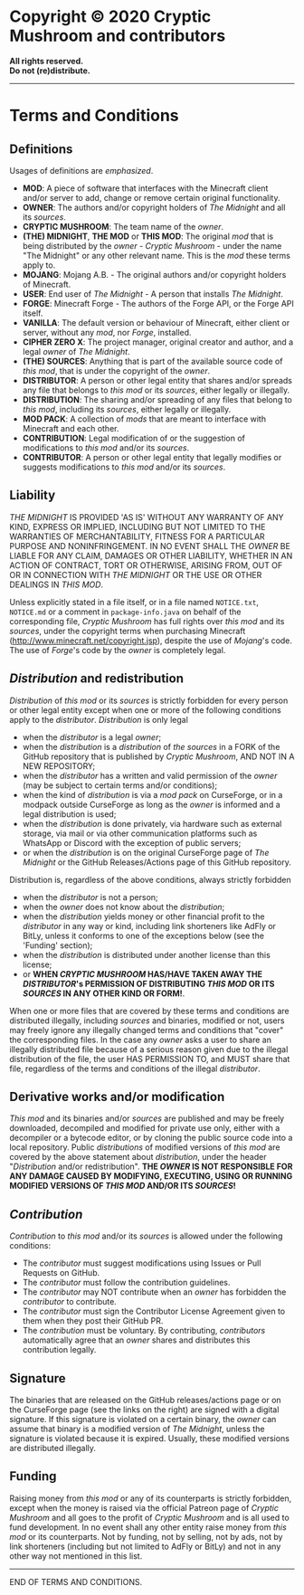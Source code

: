 <!--
Please note that these Terms and Conditions DO NOT apply to the older versions of The Midnight.
Those versions are, and will continue to be, under the GNU General Public License (version 3).
-->

# Copyright &copy; 2020 Cryptic Mushroom and contributors

<strong>
All rights reserved.<br>
Do not (re)distribute.
</strong>

---

# Terms and Conditions

## Definitions

Usages of definitions are _emphasized_.

- **MOD**: A piece of software that interfaces with the Minecraft client and/or server to add, change or remove certain original functionality.
- **OWNER**: The authors and/or copyright holders of _The Midnight_ and all its _sources_.
- **CRYPTIC MUSHROOM**: The team name of the _owner_.
- **(THE) MIDNIGHT**, **THE MOD** or **THIS MOD**: The original _mod_ that is being distributed by the _owner_ - _Cryptic Mushroom_ - under the name "The Midnight" or any other relevant name. This is the _mod_ these terms apply to.
- **MOJANG**: Mojang A.B. - The original authors and/or copyright holders of Minecraft.
- **USER**: End user of _The Midnight_ - A person that installs _The Midnight_.
- **FORGE**: Minecraft Forge - The authors of the Forge API, or the Forge API itself.
- **VANILLA**: The default version or behaviour of Minecraft, either client or server, without any _mod_, nor _Forge_, installed.
- **CIPHER ZERO X**: The project manager, original creator and author, and a legal _owner_ of _The Midnight_.
- **(THE) SOURCES**: Anything that is part of the available source code of _this mod_, that is under the copyright of the _owner_.
- **DISTRIBUTOR**: A person or other legal entity that shares and/or spreads any file that belongs to _this mod_ or its _sources_, either legally or illegally.
- **DISTRIBUTION**: The sharing and/or spreading of any files that belong to _this mod_, including its _sources_, either legally or illegally.
- **MOD PACK**: A collection of _mods_ that are meant to interface with Minecraft and each other.
- **CONTRIBUTION**: Legal modification of or the suggestion of modifications to _this mod_ and/or its _sources_.
- **CONTRIBUTOR**: A person or other legal entity that legally modifies or suggests modifications to _this mod_ and/or its _sources_.

## Liability

_THE MIDNIGHT_ IS PROVIDED 'AS IS' WITHOUT ANY WARRANTY OF ANY KIND, EXPRESS OR IMPLIED, INCLUDING BUT NOT LIMITED TO THE WARRANTIES OF MERCHANTABILITY, FITNESS FOR A PARTICULAR PURPOSE AND NONINFRINGEMENT. IN NO EVENT SHALL THE _OWNER_ BE LIABLE FOR ANY CLAIM, DAMAGES OR OTHER LIABILITY, WHETHER IN AN ACTION OF CONTRACT, TORT OR OTHERWISE, ARISING FROM, OUT OF OR IN CONNECTION WITH _THE MIDNIGHT_ OR THE USE OR OTHER DEALINGS IN _THIS MOD_.

Unless explicitly stated in a file itself, or in a file named `NOTICE.txt`, `NOTICE.md` or a comment in `package-info.java` on behalf of the corresponding file, _Cryptic Mushroom_ has full rights over _this mod_ and its _sources_, under the copyright terms when purchasing Minecraft (http://www.minecraft.net/copyright.jsp), despite the use of _Mojang_'s code. The use of _Forge_'s code by the _owner_ is completely legal.

## _Distribution_ and redistribution

_Distribution_ of _this mod_ or its _sources_ is strictly forbidden for every person or other legal entity except when one or more of the following conditions apply to the _distributor_. _Distribution_ is only legal

- when the _distributor_ is a legal _owner_;
- when the _distribution_ is a _distribution_ of _the sources_ in a FORK of the GitHub repository that is published by _Cryptic Mushroom_, AND NOT IN A NEW REPOSITORY;
- when the _distributor_ has a written and valid permission of the _owner_ (may be subject to certain terms and/or conditions);
- when the kind of _distribution_ is via a _mod pack_ on CurseForge, or in a modpack outside CurseForge as long as the _owner_ is informed and a legal distribution is used;
- when the _distribution_ is done privately, via hardware such as external storage, via mail or via other communication platforms such as WhatsApp or Discord with the exception of public servers;
- or when the _distribution_ is on the original CurseForge page of _The Midnight_ or the GitHub Releases/Actions page of this GitHub repository.

Distribution is, regardless of the above conditions, always strictly forbidden

- when the _distributor_ is not a person;
- when the _owner_ does not know about the _distribution_;
- when the _distribution_ yields money or other financial profit to the _distributor_ in any way or kind, including link shorteners like AdFly or BitLy, unless it conforms to one of the exceptions below (see the 'Funding' section);
- when the _distribution_ is distributed under another license than this license;
- or **WHEN _CRYPTIC MUSHROOM_ HAS/HAVE TAKEN AWAY THE _DISTRIBUTOR_'s PERMISSION OF DISTRIBUTING _THIS MOD_ OR ITS _SOURCES_ IN ANY OTHER KIND OR FORM!**.

When one or more files that are covered by these terms and conditions are distributed illegally, including _sources_ and binaries, modified or not, users may freely ignore any illegally changed terms and conditions that "cover" the corresponding files. In the case any _owner_ asks a user to share an illegally distributed file because of a serious reason given due to the illegal distribution of the file, the user HAS PERMISSION TO, and MUST share that file, regardless of the terms and conditions of the illegal _distributor_.

## Derivative works and/or modification

_This mod_ and its binaries and/or _sources_ are published and may be freely downloaded, decompiled and modified for private use only, either with a decompiler or a bytecode editor, or by cloning the public source code into a local repository. Public _distributions_ of modified versions of _this mod_ are covered by the above statement about _distribution_, under the header "_Distribution_ and/or redistribution". **THE _OWNER_ IS NOT RESPONSIBLE FOR ANY DAMAGE CAUSED BY MODIFYING, EXECUTING, USING OR RUNNING MODIFIED VERSIONS OF _THIS MOD_ AND/OR ITS _SOURCES_!**

## _Contribution_

_Contribution_ to _this mod_ and/or its _sources_ is allowed under the following conditions:

- The _contributor_ must suggest modifications using Issues or Pull Requests on GitHub.
- The _contributor_ must follow the contribution guidelines.
- The _contributor_ may NOT contribute when an _owner_ has forbidden the _contributor_ to contribute.
- The _contributor_ must sign the Contributor License Agreement given to them when they post their GitHub PR.
- The _contribution_ must be voluntary.
By contributing, _contributors_ automatically agree that an _owner_ shares and distributes this contribution legally.

## Signature

The binaries that are released on the GitHub releases/actions page or on the CurseForge page (see the links on the right) are signed with a digital signature. If this signature is violated on a certain binary, the _owner_ can assume that binary is a modified version of _The Midnight_, unless the signature is violated because it is expired. Usually, these modified versions are distributed illegally.

## Funding

Raising money from _this mod_ or any of its counterparts is strictly forbidden, except when the money is raised via the official Patreon page of _Cryptic Mushroom_ and all goes to the profit of _Cryptic Mushroom_ and is all used to fund development. In no event shall any other entity raise money from _this mod_ or its counterparts. Not by funding, not by selling, not by ads, not by link shorteners (including but not limited to AdFly or BitLy) and not in any other way not mentioned in this list.

---

END OF TERMS AND CONDITIONS.
